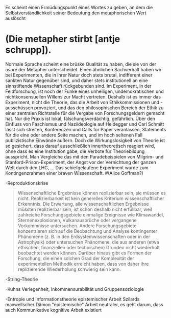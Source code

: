 Es scheint einen Ermüdungspunkt eines Wortes zu geben, an dem die Selbstverständlichkeit seiner Bedeutung den metaphorischen Wert auslöscht
# (Die metapher stirbt [antje schrupp]).
Normale Sprache scheint eine brüske Qualität zu haben, die sie von der *usure* der Metapher unterscheidet. Einen ähnlichen Sachverhalt haben wir bei Experimenten, die in ihrer Natur doch stets brutal, indifferent einer sankten Natur gegenüber sind, und daher stets institutionell an eine sinnstiftende Wissenschaft rückgebunden sind. Im Experiment, in der Feldforschung, ist noch der Funke eines unheiligen, undemokratischen und nichtkonsensuellen Willens zur Macht vertreten. Deshalb ist es immer das Experiment, nicht die Theorie, das die Arbeit von Ethikkommissionen und -ausschüssen provoziert, und das den philosophischen Bereich der Ethik zu einer zentralen Richtstelle für die Vergabe von Forschungsgeldern gemacht hat. Nur die Praxis ist lokal, fälschungsverdächtig, gefährlich.
Über den Einfluss von Faschismus und Naziideologie auf Heidegger und Carl Schmitt lässt sich streiten, Konferenzen und Calls for Paper veranlassen, Statements für die eine oder andere Seite machen, und im hoch seltenen Fall publizistische Einwände äußern. Doch die Wirkungslosigkeit von Theorie ist so gesichert, dass darauf ausschließlich innertheoretisch reagiert wird, ohne dass es eine Institution gäbe, die Verbote für Theoriebildung ausspricht. Man Vergleiche das mit den Paradebeispielen von Milgrim- und Stanford-Prison-Experiment, der Angst vor der Vernichtung der ganzen Welt durch den LHC, ... Das schiefgelaufene Experiment wurde zum Kontingenzrahmen einer braven Wissenschaft.
#(Alice Goffman?)

-Reproduktionskrise

>Wissenschaftliche Ergebnisse können replizierbar sein, sie müssen es nicht. Replizierbarkeit ist kein generelles Kriterium wissenschaftlicher Erkenntnis. Die Erwartung, alle wissenschaftlichen Ergebnisse müssten replizierbar sein, ist schon deshalb nicht erfüllbar, weil zahlreiche Forschungsgebiete einmalige Ereignisse wie Klimawandel, Sternenexplosionen, Vulkanausbrüche oder vergangene Vorkommnisse untersuchen. Andere Forschungsgebiete konzentrieren sich auf die Beobachtung und Analyse kontingenter Phänomene (z. B. in den Erdsystemwissenschaften oder in der Astrophysik) oder untersuchen Phänomene, die aus anderen (etwa ethischen, finanziellen oder technischen) Gründen nicht wiederholt beobachtet werden können. Darüber hinaus gibt es Formen der Forschung, die einen solchen Grad der Komplexität der experimentellen Methodik erreicht haben, dass von daher ihre replizierende Wiederholung schwierig sein kann.

-String-Theorie

-Kuhns Verlegenheit, Inkommensurabilität und Gruppensoziologie

-Entropie und Informationstheorie epistemischer Arbeit
  Szilards maxwellscher Dämon
  "epistemische" Arbeit neutraler, es geht darum, dass auch Kommunikative kognitive Arbeit existiert
